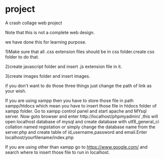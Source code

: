# project
A crash collage web project


Note that this is not a complete web design.


we have done this for learning purpose.

1)Make sure that all .css extension files should be in css folder.create css folder to do that.


2)create javascript folder and insert .js extension file in it.


3)create images folder and insert images.


if you don't want to do those three things just change the path of link as your wish.


If you are using xampp then you have to store those file in path xampp/htdocs which mean you have to insert those file in htdocs folder of xampp folder.
Go to xampp control panel and start apache and MYsql server.
Now goto browser and enter http://localhost/phpmyadmin/ ,this will open  localhost database of mysql and create database with utf8_general_ci collation named registation or simply change the database name from the server.php and create table of id,username,password and email.Enter localhost/yourfilename/index.php


If you are using other than xampp go to https://www.google.com/ and search where to insert those file to run in localhost.


